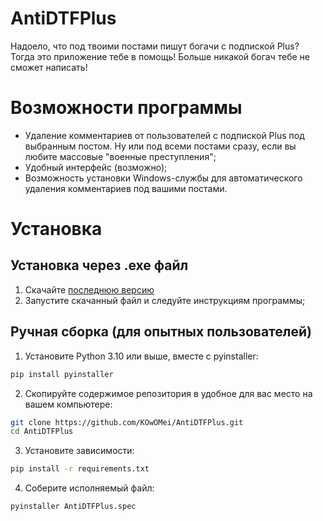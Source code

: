 # AntiDTFPlus
Надоело, что под твоими постами пишут богачи с подпиской Plus? Тогда это приложение тебе в помощь! Больше никакой богач тебе не сможет написать!

# Возможности программы
- Удаление комментариев от пользователей с подпиской Plus под выбранным постом. Ну или под всеми постами сразу, если вы любите массовые "военные преступления";
- Удобный интерфейс (возможно);
- Возможность установки Windows-службы для автоматического удаления комментариев под вашими постами.

# Установка
## Установка через .exe файл
1. Скачайте [последнюю версию](https://github.com/KOwOMei/AntiDTFPlus/releases/latest/download/AntiDTFPlus.exe)
2. Запустите скачанный файл и следуйте инструкциям программы;

## Ручная сборка (для опытных пользователей)
1. Установите Python 3.10 или выше, вместе с pyinstaller:
```bash
pip install pyinstaller
```
2. Скопируйте содержимое репозитория в удобное для вас место на вашем компьютере:
```bash
git clone https://github.com/KOwOMei/AntiDTFPlus.git
cd AntiDTFPlus
```
3. Установите зависимости:
```bash
pip install -r requirements.txt
```
4. Соберите исполняемый файл:
```bash
pyinstaller AntiDTFPlus.spec
```

